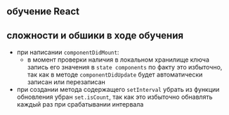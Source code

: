 ## обучение React

## сложности и обшики в ходе обучения
+ при написании `componentDidMount`:
    + в момент проверки наличия в локальном хранилище ключа запись его значения в `state components`
    по факту это избыточно, так как в методе `componentDidUpdate` будет автоматически записан или
    перезаписан
+ при создании метода содержащего `setInterval` убрать из функции обновления убран `set.isCount`, так как это избыточно обнавлять каждый раз при срабатывании интервала
